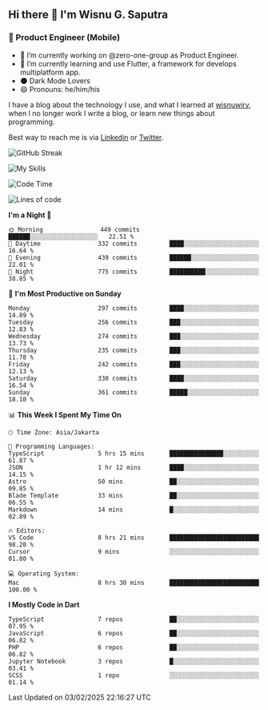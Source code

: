 ## Hi there 👋 I'm Wisnu G. Saputra

### :mobile_phone_off: Product Engineer (Mobile)

- 🔭 I’m currently working on @zero-one-group as Product Engineer.
- 🌱 I’m currently learning and use Flutter, a framework for develops multiplatform app.
- 🌑 Dark Mode Lovers
- 😄 Pronouns: he/him/his

I have a blog about the technology I use, and what I learned at [wisnuwiry](https://wisnuwiry.space/), when I no longer work I write a blog, or learn new things about programming.

Best way to reach me is via [Linkedin](https://www.linkedin.com/in/wisnu-saputra/) or [Twitter](https://twitter.com/wisnuwiry).

![GitHub Streak](https://streak-stats.demolab.com?user=wisnuwiry&theme=dark&hide_border=true)

![My Skills](https://skillicons.dev/icons?i=dart,flutter,kotlin,swift,go,js,css,neovim,git,linux&perline=5)

<!--START_SECTION:waka-->
![Code Time](http://img.shields.io/badge/Code%20Time-1%2C685%20hrs%2059%20mins-blue)

![Lines of code](https://img.shields.io/badge/From%20Hello%20World%20I%27ve%20Written-3.9%20million%20lines%20of%20code-blue)

**I'm a Night 🦉** 

```text
🌞 Morning                449 commits         ██████░░░░░░░░░░░░░░░░░░░   22.51 % 
🌆 Daytime                332 commits         ████░░░░░░░░░░░░░░░░░░░░░   16.64 % 
🌃 Evening                439 commits         ██████░░░░░░░░░░░░░░░░░░░   22.01 % 
🌙 Night                  775 commits         ██████████░░░░░░░░░░░░░░░   38.85 % 
```
📅 **I'm Most Productive on Sunday** 

```text
Monday                   297 commits         ████░░░░░░░░░░░░░░░░░░░░░   14.89 % 
Tuesday                  256 commits         ███░░░░░░░░░░░░░░░░░░░░░░   12.83 % 
Wednesday                274 commits         ███░░░░░░░░░░░░░░░░░░░░░░   13.73 % 
Thursday                 235 commits         ███░░░░░░░░░░░░░░░░░░░░░░   11.78 % 
Friday                   242 commits         ███░░░░░░░░░░░░░░░░░░░░░░   12.13 % 
Saturday                 330 commits         ████░░░░░░░░░░░░░░░░░░░░░   16.54 % 
Sunday                   361 commits         █████░░░░░░░░░░░░░░░░░░░░   18.10 % 
```


📊 **This Week I Spent My Time On** 

```text
🕑︎ Time Zone: Asia/Jakarta

💬 Programming Languages: 
TypeScript               5 hrs 15 mins       ███████████████░░░░░░░░░░   61.87 % 
JSON                     1 hr 12 mins        ████░░░░░░░░░░░░░░░░░░░░░   14.15 % 
Astro                    50 mins             ██░░░░░░░░░░░░░░░░░░░░░░░   09.85 % 
Blade Template           33 mins             ██░░░░░░░░░░░░░░░░░░░░░░░   06.55 % 
Markdown                 14 mins             █░░░░░░░░░░░░░░░░░░░░░░░░   02.89 % 

🔥 Editors: 
VS Code                  8 hrs 21 mins       █████████████████████████   98.20 % 
Cursor                   9 mins              ░░░░░░░░░░░░░░░░░░░░░░░░░   01.80 % 

💻 Operating System: 
Mac                      8 hrs 30 mins       █████████████████████████   100.00 % 
```

**I Mostly Code in Dart** 

```text
TypeScript               7 repos             ██░░░░░░░░░░░░░░░░░░░░░░░   07.95 % 
JavaScript               6 repos             ██░░░░░░░░░░░░░░░░░░░░░░░   06.82 % 
PHP                      6 repos             ██░░░░░░░░░░░░░░░░░░░░░░░   06.82 % 
Jupyter Notebook         3 repos             █░░░░░░░░░░░░░░░░░░░░░░░░   03.41 % 
SCSS                     1 repo              ░░░░░░░░░░░░░░░░░░░░░░░░░   01.14 % 
```




 Last Updated on 03/02/2025 22:16:27 UTC
<!--END_SECTION:waka-->
